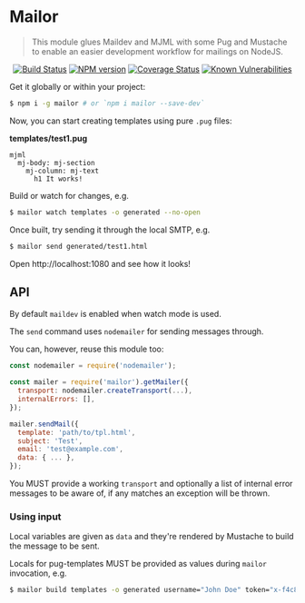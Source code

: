 # Mailor

> This module glues Maildev and MJML with some Pug and Mustache to enable an easier development workflow for mailings on NodeJS.

<div align="center">

[![Build Status](https://api.travis-ci.org/tacoss/mailor.svg?branch=master)](https://travis-ci.org/tacoss/mailor)
[![NPM version](https://badge.fury.io/js/mailor.svg)](http://badge.fury.io/js/mailor)
[![Coverage Status](https://codecov.io/github/tacoss/mailor/coverage.svg?branch=master)](https://codecov.io/github/tacoss/mailor)
[![Known Vulnerabilities](https://snyk.io/test/npm/mailor/badge.svg)](https://snyk.io/test/npm/mailor)

</div>

Get it globally or within your project:

```bash
$ npm i -g mailor # or `npm i mailor --save-dev`
```

Now, you can start creating templates using pure `.pug` files:

**templates/test1.pug**
```pug
mjml
  mj-body: mj-section
    mj-column: mj-text
      h1 It works!
```

Build or watch for changes, e.g.

```bash
$ mailor watch templates -o generated --no-open
```

Once built, try sending it through the local SMTP, e.g.

```bash
$ mailor send generated/test1.html
```

Open http://localhost:1080 and see how it looks!

## API

By default `maildev` is enabled when watch mode is used.

The `send` command uses `nodemailer` for sending messages through.

You can, however, reuse this module too:

```js
const nodemailer = require('nodemailer');

const mailer = require('mailor').getMailer({
  transport: nodemailer.createTransport(...),
  internalErrors: [],
});

mailer.sendMail({
  template: 'path/to/tpl.html',
  subject: 'Test',
  email: 'test@example.com',
  data: { ... },
});
```

You MUST provide a working `transport` and optionally a list of internal error messages to be aware of, if any matches an exception will be thrown.

### Using input

Local variables are given as `data` and they're rendered by Mustache to build the message to be sent.

Locals for pug-templates MUST be provided as values during `mailor` invocation, e.g.

```bash
$ mailor build templates -o generated username="John Doe" token="x-f4c8"
```
